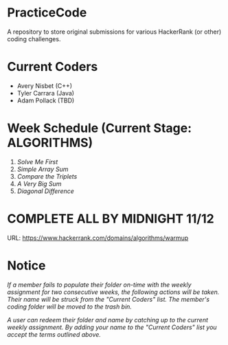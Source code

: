 # PracticeCode
A repository to store original submissions for various HackerRank (or other) coding challenges.

# Current Coders
- Avery Nisbet 	(C++)
- Tyler Carrara	(Java)
- Adam Pollack	(TBD)

# Week Schedule (Current Stage: ALGORITHMS)
1. *Solve Me First*
2. *Simple Array Sum*
3. *Compare the Triplets*
4. *A Very Big Sum*
5. *Diagonal Difference*

# COMPLETE ALL BY MIDNIGHT 11/12
URL: https://www.hackerrank.com/domains/algorithms/warmup

# Notice
*If a member fails to populate their folder on-time with the weekly assignment for two consecutive weeks, the following actions will be taken. Their name will be struck from the "Current Coders" list. The member's coding folder will be moved to the trash bin.*

*A user can redeem their folder and name by catching up to the current weekly assignment. By adding your name to the "Current Coders" list you accept the terms outlined above.*   